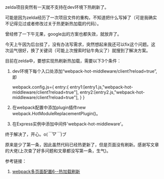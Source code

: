 zelda项目突然有一天就不支持在dev环境下热刷新了。

可能是因为zelda经历了一次项目文件的重构，不知道把什么写掉了（可是我确实不记得见过或者修改过关于热更新热加载的代码）。

曾经修了一下午无果，google出的方案也都失效，就放弃了。

今天上午因为后台挂了，没有办法写需求，突然想起来我还可以fix这个问题。这次运气很好，换了关键词（可能上次搜索时钻牛角尖了）就搜到了解决方案。

目前在zelda中，要想实现热刷新热加载，需要以下3个条件：
1. dev环境下每个入口处添加“webpack-hot-middleware/client?reload=true”,即


    webpack.config.js={
        entry:{
          entry1:[entry1.js,"webpack-hot-middleware/client?reload=true"],
          entry2:[entry2.js,"webpack-hot-middleware/client?reload=true"],
        }
    }
    
2. 在webpack配置中添加plugin插件new webpack.HotModuleReplacementPlugin()。

3. 在Express实例中添加中间件'webpack-hot-middleware'。

终于解决了，开心。o(*￣▽￣*)ブ 

原来是少了第一条，因此虽然代码已经热更新了，但是页面没有刷新。感谢写文章的大佬(上次查了好多问题和文章都没写第一条，生气)。

参考链接：
1. [webpack多页面配置6--热加载刷新](https://godbasin.github.io/2017/08/19/webpack-multi-project-6-hot-reload/)


